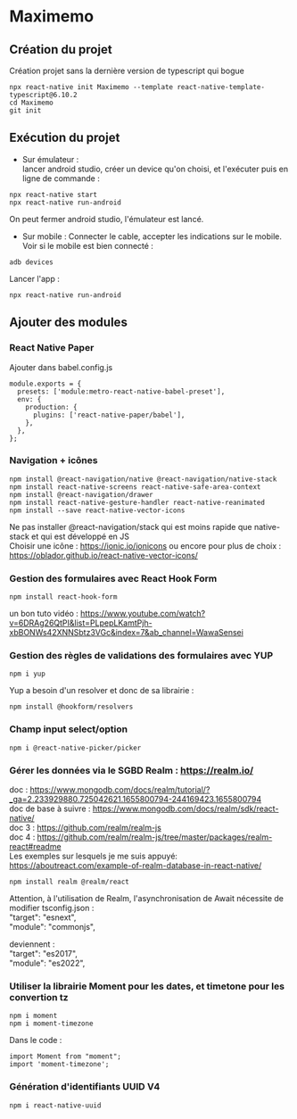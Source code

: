 # Maximemo  

## Création du projet 

Création projet sans la dernière version de typescript qui bogue  
```
npx react-native init Maximemo --template react-native-template-typescript@6.10.2
cd Maximemo
git init
```

## Exécution du projet 

- Sur émulateur :  
lancer android studio, créer un device qu'on choisi, et l'exécuter puis en ligne de commande :
```
npx react-native start
npx react-native run-android
```
On peut fermer android studio, l'émulateur est lancé.

- Sur mobile :
Connecter le cable, accepter les indications sur le mobile. Voir si le mobile est bien connecté :
```
adb devices
```
Lancer l'app :
```
npx react-native run-android
```

## Ajouter des modules

### React Native Paper

Ajouter dans babel.config.js  
```
module.exports = {
  presets: ['module:metro-react-native-babel-preset'],
  env: {
    production: {
      plugins: ['react-native-paper/babel'],
    },
  },
};
```

### Navigation + icônes

```
npm install @react-navigation/native @react-navigation/native-stack
npm install react-native-screens react-native-safe-area-context
npm install @react-navigation/drawer
npm install react-native-gesture-handler react-native-reanimated
npm install --save react-native-vector-icons
```
Ne pas installer @react-navigation/stack qui est moins rapide que native-stack et qui est développé en JS  
Choisir une icône : https://ionic.io/ionicons ou encore pour plus de choix : https://oblador.github.io/react-native-vector-icons/

### Gestion des formulaires avec React Hook Form
```
npm install react-hook-form
```
un bon tuto vidéo : https://www.youtube.com/watch?v=6DRAg26QtPI&list=PLpepLKamtPjh-xbBONWs42XNNSbtz3VGc&index=7&ab_channel=WawaSensei

### Gestion des règles de validations des formulaires avec YUP
```
npm i yup
```
Yup a besoin d'un resolver et donc de sa librairie :
```
npm install @hookform/resolvers
```

### Champ input select/option
```
npm i @react-native-picker/picker
```

### Gérer les données via le SGBD Realm : https://realm.io/  
doc : https://www.mongodb.com/docs/realm/tutorial/?_ga=2.233929880.725042621.1655800794-244169423.1655800794  
doc de base à suivre : https://www.mongodb.com/docs/realm/sdk/react-native/  
doc 3 : https://github.com/realm/realm-js  
doc 4 : https://github.com/realm/realm-js/tree/master/packages/realm-react#readme  
Les exemples sur lesquels je me suis appuyé: https://aboutreact.com/example-of-realm-database-in-react-native/  
```
npm install realm @realm/react
```

Attention, à l'utilisation de Realm, l'asynchronisation de Await nécessite de modifier tsconfig.json :  
"target": "esnext",  
"module": "commonjs",  

deviennent :  
"target": "es2017",  
"module": "es2022",  

### Utiliser la librairie Moment pour les dates, et timetone pour les convertion tz
```
npm i moment
npm i moment-timezone
```
Dans le code :
```
import Moment from "moment";
import 'moment-timezone';
```

### Génération d'identifiants UUID V4
```
npm i react-native-uuid
```

